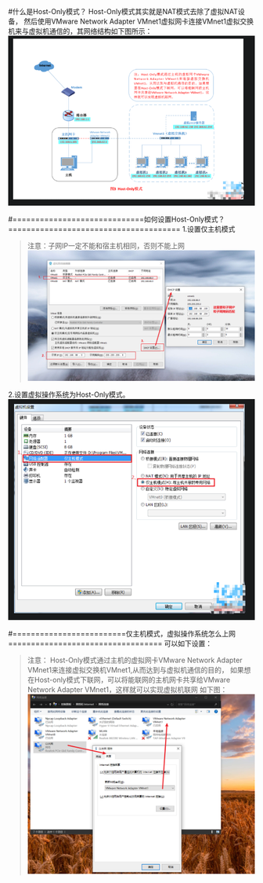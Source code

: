 #什么是Host-Only模式？
Host-Only模式其实就是NAT模式去除了虚拟NAT设备，
然后使用VMware Network Adapter VMnet1虚拟网卡连接VMnet1虚拟交换机来与虚拟机通信的，其网络结构如下图所示：
![avatar](imgs-onlyHost/仅主机模式网络结构图.png)




#=============================如何设置Host-Only模式？======================================
1.设置仅主机模式
> 注意：子网IP一定不能和宿主机相同，否则不能上网
![avatar](imgs-onlyHost/仅主机模式三步设置.png)

2.设置虚拟操作系统为Host-Only模式。
![avatar](imgs-onlyHost/设置虚拟操作系统为仅主机模式.png)





#=========================仅主机模式，虚拟操作系统怎么上网==================================
可以如下设置：
>注意：
>Host-Only模式通过主机的虚拟网卡VMware Network Adapter VMnet1来连接虚拟交换机VMnet1,从而达到与虚拟机通信的目的，
>如果想在Host-only模式下联网，可以将能联网的主机网卡共享给VMware Network Adapter VMnet1，这样就可以实现虚拟机联网
>如下图：
![avatar](imgs-onlyHost/将宿主机的网络共享给VMnet1.png)